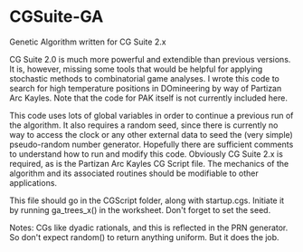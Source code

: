 # CGSuite-GA
Genetic Algorithm written for CG Suite 2.x

CG Suite 2.0 is much more powerful and extendible than previous versions. It is, however, missing some tools that would be helpful for applying stochastic methods to combinatorial game analyses. I wrote this code to search for high temperature positions in DOmineering by way of Partizan Arc Kayles. Note that the code for PAK itself is not currently included here.

This code uses lots of global variables in order to continue a previous run of the algorithm. It also requires a random seed, since there is currently no way to access the clock or any other external data to seed the (very simple) pseudo-random number generator. Hopefully there are sufficient comments to understand how to run and modify this code. Obviously CG Suite 2.x is required, as is the Partizan Arc Kayles CG Script file. The mechanics of the algorithm and its associated routines should be modifiable to other applications.

This file should go in the CGScript folder, along with startup.cgs. Initiate it by running ga_trees_x() in the worksheet. Don't forget to set the seed.

Notes:
  CGs like dyadic rationals, and this is reflected in the PRN generator. So don't expect random() to return anything uniform. But it does the job.
  
